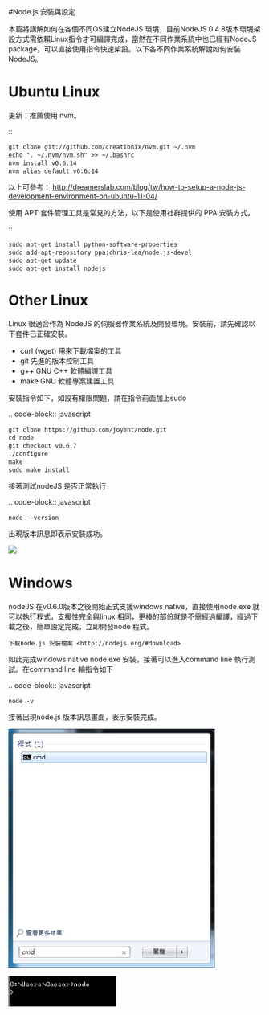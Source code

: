 #Node.js 安裝與設定

本篇將講解如何在各個不同OS建立NodeJS 環境，目前NodeJS 0.4.8版本環境架設方式需依賴Linux指令才可編譯完成，當然在不同作業系統中也已經有NodeJS package，可以直接使用指令快速架設。以下各不同作業系統解說如何安裝NodeJS。

Ubuntu Linux
============

更新：推薦使用 nvm。

::

    git clone git://github.com/creationix/nvm.git ~/.nvm
    echo ". ~/.nvm/nvm.sh" >> ~/.bashrc
    nvm install v0.6.14
    nvm alias default v0.6.14

以上可參考： http://dreamerslab.com/blog/tw/how-to-setup-a-node-js-development-environment-on-ubuntu-11-04/

使用 APT 套件管理工具是常見的方法，以下是使用社群提供的 PPA 安裝方式。

::
    
    sudo apt-get install python-software-properties
    sudo add-apt-repository ppa:chris-lea/node.js-devel
    sudo apt-get update
    sudo apt-get install nodejs


Other Linux
===========

Linux 很適合作為 NodeJS 的伺服器作業系統及開發環境。安裝前，請先確認以下套件已正確安裝。

* curl (wget) 用來下載檔案的工具
* git 先進的版本控制工具
* g++ GNU C++ 軟體編譯工具
* make GNU 軟體專案建置工具

安裝指令如下，如設有權限問題，請在指令前面加上sudo 

.. code-block:: javascript

    git clone https://github.com/joyent/node.git
    cd node
    git checkout v0.6.7
    ./configure
    make
    sudo make install 

接著測試nodeJS 是否正常執行

.. code-block:: javascript

    node --version

出現版本訊息即表示安裝成功。

![](img/node_install_linux_node_test.jpg)

Windows
=======

nodeJS 在v0.6.0版本之後開始正式支援windows native，直接使用node.exe 就可以執行程式，支援性完全與linux 相同，更棒的部份就是不需經過編譯，經過下載之後，簡單設定完成，立即開發node 程式。

`下載node.js 安裝檔案 <http://nodejs.org/#download>`

如此完成windows native node.exe 安裝，接著可以進入command line 執行測試。在command line 輸指令如下

.. code-block:: javascript

    node -v

接著出現node.js 版本訊息畫面，表示安裝完成。
   
  ![](img/zh-tw/node_install_cmd.jpg)

   
   ![](img/zh-tw/node_install_node_test.jpg)
   
   
